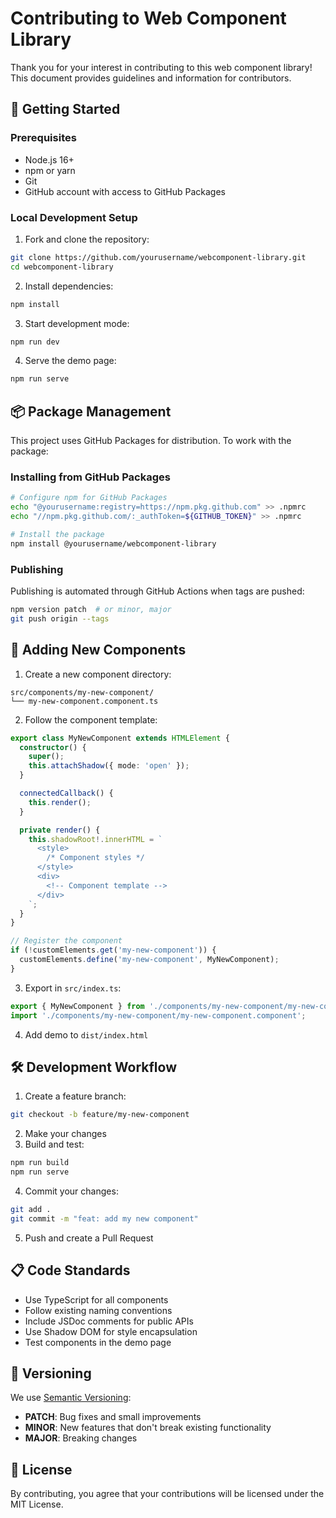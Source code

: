# Contributing to Web Component Library

Thank you for your interest in contributing to this web component library! This document provides guidelines and information for contributors.

## 🚀 Getting Started

### Prerequisites

- Node.js 16+ 
- npm or yarn
- Git
- GitHub account with access to GitHub Packages

### Local Development Setup

1. Fork and clone the repository:
```bash
git clone https://github.com/yourusername/webcomponent-library.git
cd webcomponent-library
```

2. Install dependencies:
```bash
npm install
```

3. Start development mode:
```bash
npm run dev
```

4. Serve the demo page:
```bash
npm run serve
```

## 📦 Package Management

This project uses GitHub Packages for distribution. To work with the package:

### Installing from GitHub Packages

```bash
# Configure npm for GitHub Packages
echo "@yourusername:registry=https://npm.pkg.github.com" >> .npmrc
echo "//npm.pkg.github.com/:_authToken=${GITHUB_TOKEN}" >> .npmrc

# Install the package
npm install @yourusername/webcomponent-library
```

### Publishing

Publishing is automated through GitHub Actions when tags are pushed:

```bash
npm version patch  # or minor, major
git push origin --tags
```

## 🧩 Adding New Components

1. Create a new component directory:
```
src/components/my-new-component/
└── my-new-component.component.ts
```

2. Follow the component template:
```typescript
export class MyNewComponent extends HTMLElement {
  constructor() {
    super();
    this.attachShadow({ mode: 'open' });
  }

  connectedCallback() {
    this.render();
  }

  private render() {
    this.shadowRoot!.innerHTML = `
      <style>
        /* Component styles */
      </style>
      <div>
        <!-- Component template -->
      </div>
    `;
  }
}

// Register the component
if (!customElements.get('my-new-component')) {
  customElements.define('my-new-component', MyNewComponent);
}
```

3. Export in `src/index.ts`:
```typescript
export { MyNewComponent } from './components/my-new-component/my-new-component.component';
import './components/my-new-component/my-new-component.component';
```

4. Add demo to `dist/index.html`

## 🛠 Development Workflow

1. Create a feature branch:
```bash
git checkout -b feature/my-new-component
```

2. Make your changes
3. Build and test:
```bash
npm run build
npm run serve
```

4. Commit your changes:
```bash
git add .
git commit -m "feat: add my new component"
```

5. Push and create a Pull Request

## 📋 Code Standards

- Use TypeScript for all components
- Follow existing naming conventions
- Include JSDoc comments for public APIs
- Use Shadow DOM for style encapsulation
- Test components in the demo page

## 🔖 Versioning

We use [Semantic Versioning](https://semver.org/):

- **PATCH**: Bug fixes and small improvements
- **MINOR**: New features that don't break existing functionality
- **MAJOR**: Breaking changes

## 📄 License

By contributing, you agree that your contributions will be licensed under the MIT License.
